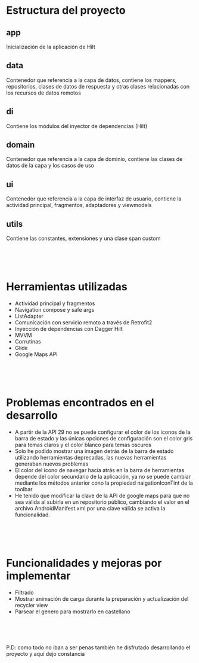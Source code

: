 # Estructura del proyecto

## app

Inicialización de la aplicación de Hilt 

## data

Contenedor que referencia a la capa de datos, contiene los mappers, repositorios, clases de datos de respuesta y otras clases relacionadas con los recursos de datos remotos

## di

Contiene los módulos del inyector de dependencias (Hilt)

## domain

Contenedor que referencia a la capa de dominio, contiene las clases de datos de la capa y los casos de uso

## ui

Contenedor que referencia a la capa de interfaz de usuario, contiene la actividad principal, fragmentos, adaptadores y viewmodels

## utils

Contiene las constantes, extensiones y una clase span custom

<br>
<br>
<br>

# Herramientas utilizadas
- Actividad principal y fragmentos
- Navigation compose y safe args
- ListAdapter
- Comunicación con servicio remoto a través de Retrofit2
- Inyección de dependencias con Dagger Hilt
- MVVM
- Corrutinas
- Glide
- Google Maps API

<br>
<br>
<br>

# Problemas encontrados en el desarrollo
- A partir de la API 29 no se puede configurar el color de los iconos de la barra de estado y las únicas opciones de configuración son el color gris para temas claros y el color blanco para temas oscuros
- Solo he podido mostrar una imagen detrás de la barra de estado utilizando herramientas deprecadas, las nuevas herramientas generaban nuevos problemas
- El color del icono de navegar hacia atrás en la barra de herramientas depende del color secundario de la aplicación, ya no se puede cambiar mediante los métodos anterior cono la propiedad naigationIconTint de la toolbar
- He tenido que modificar la clave de la API de google maps para que no sea válida al subirla en un repositorio público, cambiando el valor en el archivo AndroidManifest.xml por una clave válida se activa la funcionalidad.

<br>
<br>
<br>

# Funcionalidades y mejoras por implementar
- Filtrado
- Mostrar animación de carga durante la preparación y actualización del recycler view
- Parsear el genero para mostrarlo en castellano

<br>
<br>
<br>

P.D: como todo no iban a ser penas también he disfrutado desarrollando el proyecto y aquí dejo constancia
